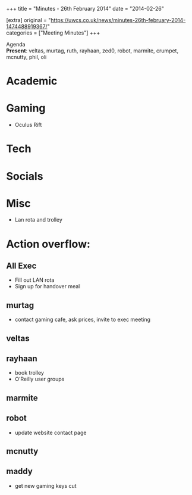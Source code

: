 +++
title = "Minutes - 26th February 2014"
date = "2014-02-26"

[extra]
original = "https://uwcs.co.uk/news/minutes-26th-february-2014-1474488919367/"    
categories = ["Meeting Minutes"]
+++

Agenda  
**Present**: veltas, murtag, ruth, rayhaan, zed0, robot, marmite, crumpet, mcnutty, phil, oli

# Academic

# Gaming

  - Oculus Rift

# Tech

# Socials

# Misc

  - Lan rota and trolley

# Action overflow:

## All Exec

  - Fill out LAN rota
  - Sign up for handover meal

## murtag

  - contact gaming cafe, ask prices, invite to exec meeting

## veltas

## rayhaan

  - book trolley
  - O’Reilly user groups

## marmite

## robot

  - update website contact page

## mcnutty

## maddy

  - get new gaming keys cut
